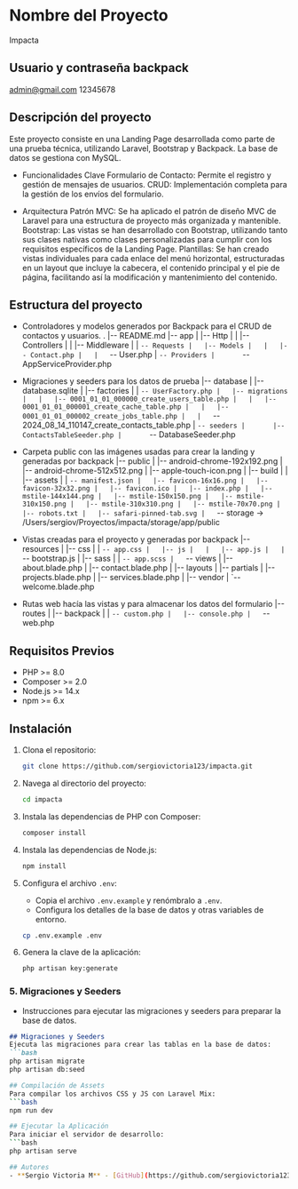 # Nombre del Proyecto
Impacta

## Usuario y contraseña backpack
admin@gmail.com
12345678

## Descripción del proyecto
Este proyecto consiste en una Landing Page desarrollada como parte de una prueba técnica, utilizando Laravel, Bootstrap y Backpack. La base de datos se gestiona con MySQL.

- Funcionalidades Clave
Formulario de Contacto: Permite el registro y gestión de mensajes de usuarios.
CRUD: Implementación completa para la gestión de los envíos del formulario.

- Arquitectura
Patrón MVC: Se ha aplicado el patrón de diseño MVC de Laravel para una estructura de proyecto más organizada y mantenible.
Bootstrap: Las vistas se han desarrollado con Bootstrap, utilizando tanto sus clases nativas como clases personalizadas para cumplir con los requisitos específicos de la Landing Page.
Plantillas: Se han creado vistas individuales para cada enlace del menú horizontal, estructuradas en un layout que incluye la cabecera, el contenido principal y el pie de página, facilitando así la modificación y mantenimiento del contenido.

## Estructura del proyecto
- Controladores y modelos generados por Backpack para el CRUD de contactos y usuarios.
.
|-- README.md
|-- app
|   |-- Http
|   |   |-- Controllers
|   |   |-- Middleware
|   |   `-- Requests
|   |-- Models
|   |   |-- Contact.php
|   |   `-- User.php
|   `-- Providers
|       `-- AppServiceProvider.php

- Migraciones y seeders para los datos de prueba
|-- database
|   |-- database.sqlite
|   |-- factories
|   |   `-- UserFactory.php
|   |-- migrations
|   |   |-- 0001_01_01_000000_create_users_table.php
|   |   |-- 0001_01_01_000001_create_cache_table.php
|   |   |-- 0001_01_01_000002_create_jobs_table.php
|   |   `-- 2024_08_14_110147_create_contacts_table.php
|   `-- seeders
|       |-- ContactsTableSeeder.php
|       `-- DatabaseSeeder.php

- Carpeta public con las imágenes usadas para crear la landing y generadas por backpack
 |-- public
|   |-- android-chrome-192x192.png
|   |-- android-chrome-512x512.png
|   |-- apple-touch-icon.png
|   |-- build
|   |   |-- assets
|   |   `-- manifest.json
|   |-- favicon-16x16.png
|   |-- favicon-32x32.png
|   |-- favicon.ico
|   |-- index.php
|   |-- mstile-144x144.png
|   |-- mstile-150x150.png
|   |-- mstile-310x150.png
|   |-- mstile-310x310.png
|   |-- mstile-70x70.png
|   |-- robots.txt
|   |-- safari-pinned-tab.svg
|   `-- storage -> /Users/sergiov/Proyectos/impacta/storage/app/public

- Vistas creadas para el proyecto y generadas por backpack
|-- resources
|   |-- css
|   |   `-- app.css
|   |-- js
|   |   |-- app.js
|   |   `-- bootstrap.js
|   |-- sass
|   |   `-- app.scss
|   `-- views
|       |-- about.blade.php
|       |-- contact.blade.php
|       |-- layouts
|       |-- partials
|       |-- projects.blade.php
|       |-- services.blade.php
|       |-- vendor
|       `-- welcome.blade.php

- Rutas web hacía las vistas y para almacenar los datos del formulario
|-- routes
|   |-- backpack
|   |   `-- custom.php
|   |-- console.php
|   `-- web.php

## Requisitos Previos
- PHP >= 8.0
- Composer >= 2.0
- Node.js >= 14.x
- npm >= 6.x

## Instalación
1. Clona el repositorio:
   ```bash
   git clone https://github.com/sergiovictoria123/impacta.git

2. Navega al directorio del proyecto:
   ```bash
   cd impacta
   ```

3. Instala las dependencias de PHP con Composer:
   ```bash
   composer install
   ```

4. Instala las dependencias de Node.js:
   ```bash
   npm install
   ```

5. Configura el archivo `.env`:
   - Copia el archivo `.env.example` y renómbralo a `.env`.
   - Configura los detalles de la base de datos y otras variables de entorno.
   ```bash
   cp .env.example .env
   ```

6. Genera la clave de la aplicación:
   ```bash
   php artisan key:generate
   ```

### 5. **Migraciones y Seeders**
- Instrucciones para ejecutar las migraciones y seeders para preparar la base de datos.

```markdown
## Migraciones y Seeders
Ejecuta las migraciones para crear las tablas en la base de datos:
```bash
php artisan migrate
php artisan db:seed

## Compilación de Assets
Para compilar los archivos CSS y JS con Laravel Mix:
```bash
npm run dev

## Ejecutar la Aplicación
Para iniciar el servidor de desarrollo:
```bash
php artisan serve

## Autores
- **Sergio Victoria M** - [GitHub](https://github.com/sergiovictoria123)
